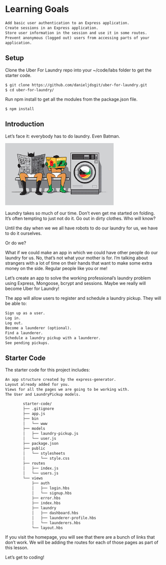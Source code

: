 # Learning Goals

    Add basic user authentication to an Express application.
    Create sessions in an Express application.
    Store user information in the session and use it in some routes.
    Prevent anonymous (logged out) users from accessing parts of your application.

## Setup

Clone the Uber For Laundry repo into your ~/code/labs folder to get the starter code.

```
$ git clone https://github.com/danieljdsgit/uber-for-laundry.git
$ cd uber-for-laundry/
```

Run npm install to get all the modules from the package.json file.

```
$ npm install
```

## Introduction

Let’s face it: everybody has to do laundry. Even Batman.

![](giphy.gif)

Laundry takes so much of our time. Don’t even get me started on folding. It’s often tempting to just not do it. Go out in dirty clothes. Who will know?

Until the day when we we all have robots to do our laundry for us, we have to do it ourselves.

Or do we?

What if we could make an app in which we could have other people do our laundry for us. No, that’s not what your mother is for. I’m talking about strangers with a lot of time on their hands that want to make some extra money on the side. Regular people like you or me!

Let’s create an app to solve the working professional’s laundry problem using Express, Mongoose, bcrypt and sessions. Maybe we really will become Uber for Laundry!

The app will allow users to register and schedule a laundry pickup. They will be able to:

    Sign up as a user.
    Log in.
    Log out.
    Become a launderer (optional).
    Find a launderer.
    Schedule a laundry pickup with a launderer.
    See pending pickups.

## Starter Code

The starter code for this project includes:

    An app structure created by the express-generator.
    Layout already added for you.
    Views for all the pages we are going to be working with.
    The User and LaundryPickup models.
```
        starter-code/
        ├── .gitignore
        ├── app.js
        ├── bin
        │   └── www
        ├── models
        │   ├── laundry-pickup.js
        │   └── user.js
        ├── package.json
        ├── public
        │   └── stylesheets
        │       └── style.css
        ├── routes
        │   ├── index.js
        │   └── users.js
        └── views
            ├── auth
            │   ├── login.hbs
            │   └── signup.hbs
            ├── error.hbs
            ├── index.hbs
            ├── laundry
            │   ├── dashboard.hbs
            │   ├── launderer-profile.hbs
            │   └── launderers.hbs
            └── layout.hbs
```

If you visit the homepage, you will see that there are a bunch of links that don’t work. We will be adding the routes for each of those pages as part of this lesson.

Let’s get to coding!